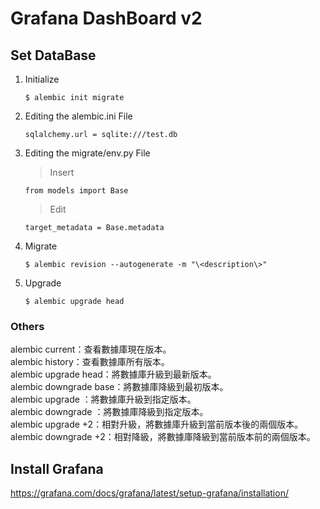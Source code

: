 # Grafana DashBoard v2

## Set DataBase

1. Initialize
    ```bash=
    $ alembic init migrate
    ```
2. Editing the alembic.ini File
    ```python=58
    sqlalchemy.url = sqlite:///test.db
    ```
3. Editing the migrate/env.py File
    > Insert
    ```python=7
    from models import Base
    ```

    > Edit
    ```python=22
    target_metadata = Base.metadata
    ```
4. Migrate
    ```bash=
    $ alembic revision --autogenerate -m "\<description\>"
    ```
5. Upgrade
    ```bash=
    $ alembic upgrade head
    ```

### Others

alembic current：查看數據庫現在版本。  
alembic history：查看數據庫所有版本。  
alembic upgrade head：將數據庫升級到最新版本。  
alembic downgrade base：將數據庫降級到最初版本。  
alembic upgrade <version>：將數據庫升級到指定版本。  
alembic downgrade <version>：將數據庫降級到指定版本。  
alembic upgrade +2：相對升級，將數據庫升級到當前版本後的兩個版本。  
alembic downgrade +2：相對降級，將數據庫降級到當前版本前的兩個版本。  

## Install Grafana

https://grafana.com/docs/grafana/latest/setup-grafana/installation/
